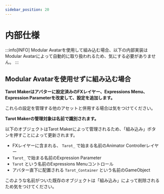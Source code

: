```yaml
---
sidebar_position: 20
---
```


# 内部仕様

:::info[INFO]
Modular Avatarを使用して組み込む場合、以下の内部実装はModular Avatarによって自動的に取り扱われるため、気にする必要がありません。
:::

## Modular Avatarを使用せずに組み込む場合

**Tarot Makerはアバターに設定済みのFXレイヤー、Expressions Menu、Expression Parameterを改変して、設定を追加します。**

これらの設定を管理する他のアセットと併用する場合は気をつけてください。

**Tarot Makerの管理対象は名前で識別されます。**

以下のオブジェクトはTarot Makerによって管理されるため、「組み込み」ボタンを押すことによって更新されます。

- FXレイヤーに含まれる、 `Tarot_` で始まる名前のAnimator Controllerレイヤー
- `Tarot_` で始まる名前のExpression Parameter
- `Tarot` という名前のExpressions Menuコントロール
- アバター直下に配置される `Tarot_Container` という名前のGameObject

このような名前がついた既存のオブジェクトは「組み込み」によって削除されるため気をつけてください。
